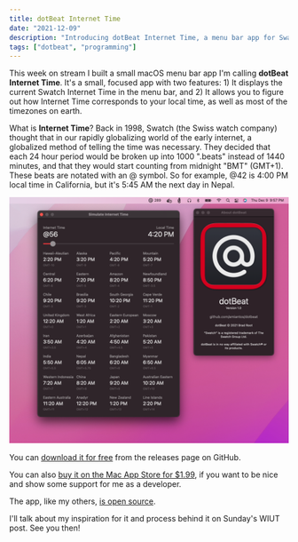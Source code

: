 ```yaml
---
title: dotBeat Internet Time
date: "2021-12-09"
description: "Introducing dotBeat Internet Time, a menu bar app for Swatch Internet Time"
tags: ["dotbeat", "programming"]
---
```


This week on stream I built a small macOS menu bar app I'm calling **dotBeat Internet Time**. It's a small, focused app with two features: 1) It displays the current Swatch Internet Time in the menu bar, and 2) It allows you to figure out how Internet Time corresponds to your local time, as well as most of the timezones on earth.

What is **Internet Time**? Back in 1998, Swatch (the Swiss watch company) thought that in our rapidly globalizing world of the early internet, a globalized method of telling the time was necessary. They decided that each 24 hour period would be broken up into 1000 ".beats" instead of 1440 minutes, and that they would start counting from midnight "BMT" (GMT+1). These beats are notated with an @ symbol. So for example, @42 is 4:00 PM local time in California, but it's 5:45 AM the next day in Nepal.

![dotBeat Internet Time screenshot](screenshot.png "dotBeat Internet Time screenshot")

You can [download it for free](https://github.com/amiantos/dotbeat/releases) from the releases page on GitHub.

You can also [buy it on the Mac App Store for $1.99](https://apps.apple.com/us/app/dotbeat-internet-time/id1599168929), if you want to be nice and show some support for me as a developer.

The app, like my others, [is open source](https://github.com/amiantos/dotbeat).

I'll talk about my inspiration for it and process behind it on Sunday's WIUT post. See you then!